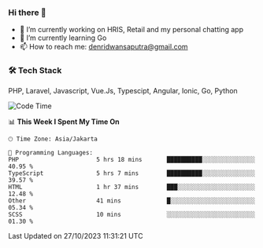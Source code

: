 ### Hi there 👋

- 🔭 I’m currently working on HRIS, Retail and my personal chatting app
- 🌱 I’m currently learning Go
- 📫 How to reach me: denridwansaputra@gmail.com


### 🛠 Tech Stack
PHP, Laravel, Javascript, Vue.Js, Typescipt, Angular, Ionic, Go, Python


<!--START_SECTION:waka-->
![Code Time](http://img.shields.io/badge/Code%20Time-3%2C783%20hrs%2039%20mins-blue)

📊 **This Week I Spent My Time On** 

```text
🕑︎ Time Zone: Asia/Jakarta

💬 Programming Languages: 
PHP                      5 hrs 18 mins       ██████████░░░░░░░░░░░░░░░   40.95 % 
TypeScript               5 hrs 7 mins        ██████████░░░░░░░░░░░░░░░   39.57 % 
HTML                     1 hr 37 mins        ███░░░░░░░░░░░░░░░░░░░░░░   12.48 % 
Other                    41 mins             █░░░░░░░░░░░░░░░░░░░░░░░░   05.34 % 
SCSS                     10 mins             ░░░░░░░░░░░░░░░░░░░░░░░░░   01.30 % 
```


 Last Updated on 27/10/2023 11:31:21 UTC
<!--END_SECTION:waka-->
